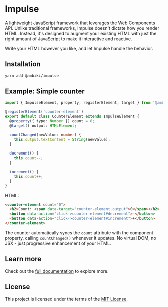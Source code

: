# Impulse

A lightweight JavaScript framework that leverages the Web Components API. Unlike traditional frameworks, Impulse doesn't
dictate how you render HTML. Instead, it's designed to augment your existing HTML with just the right amount of
JavaScript to make it interactive and reactive.

Write your HTML however you like, and let Impulse handle the behavior.

## Installation

```bash
yarn add @ambiki/impulse
```

## Example: Simple counter

```ts
import { ImpulseElement, property, registerElement, target } from '@ambiki/impulse';

@registerElement('counter-element')
export default class CounterElement extends ImpulseElement {
  @property({ type: Number }) count = 0;
  @target() output: HTMLElement;

  countChanged(newValue: number) {
    this.output.textContent = String(newValue);
  }

  decrement() {
    this.count--;
  }

  increment() {
    this.count++;
  }
}
```

HTML:

```html
<counter-element count="0">
  <h2>Count: <span data-target="counter-element.output">0</span></h2>
  <button data-action="click->counter-element#decrement">-</button>
  <button data-action="click->counter-element#increment">+</button>
</counter-element>
```

The counter automatically syncs the `count` attribute with the component property, calling `countChanged()` whenever it
updates. No virtual DOM, no JSX - just progressive enhancement of your HTML.

## Learn more

Check out the [full documentation](https://ambiki.github.io/impulse/) to explore more.

## License

This project is licensed under the terms of the [MIT License](https://opensource.org/license/mit/).
